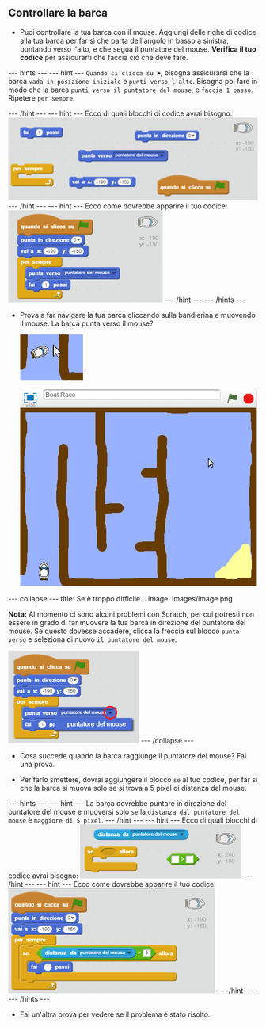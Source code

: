 ## Controllare la barca

+ Puoi controllare la tua barca con il mouse. Aggiungi delle righe di codice alla tua barca per far sì che parta dell'angolo in basso a sinistra, puntando verso l'alto, e che segua il puntatore del mouse. **Verifica il tuo codice** per assicurarti che faccia ciò che deve fare.

--- hints --- 
--- hint --- 
`Quando si clicca su ⚑`, bisogna assicurarsi che la barca `vada in posizione iniziale` e `punti verso l'alto`. Bisogna poi fare in modo che la barca `punti verso il puntatore del mouse`, e `faccia 1 passo`. Ripetere `per sempre`.

--- /hint --- 
--- hint --- 
Ecco di quali blocchi di codice avrai bisogno: 
![screenshot](images/boat-move-blocks.png) 
--- /hint --- 
--- hint --- 
Ecco come dovrebbe apparire il tuo codice: 
![screenshot](images/boat-move-code.png) 
--- /hint --- 
--- /hints ---

+ Prova a far navigare la tua barca cliccando sulla bandierina e muovendo il mouse. La barca punta verso il mouse?
    
    ![screenshot](images/boat-mouse.png)
    
    ![screenshot](images/boat-pointer-test-anim.gif)

--- collapse ---
title: Se è troppo difficile...
image: images/image.png

**Nota:** Al momento ci sono alcuni problemi con Scratch, per cui potresti non essere in grado di far muovere la tua barca in direzione del puntatore del mouse. Se questo dovesse accadere, clicca la freccia sul blocco `punta verso` e seleziona di nuovo `il puntatore del mouse`.

![screenshot](images/boat-bug.png) 
--- /collapse ---

+ Cosa succede quando la barca raggiunge il puntatore del mouse? Fai una prova.

+ Per farlo smettere, dovrai aggiungere il blocco `se` al tuo codice, per far sì che la barca si muova solo se si trova a 5 pixel di distanza dal mouse.

--- hints --- 
--- hint --- 
La barca dovrebbe puntare in direzione del puntatore del mouse e muoversi solo `se` la `distanza dal puntatore del mouse` è `maggiore di 5 pixel`. 
--- /hint --- 
--- hint --- 
Ecco di quali blocchi di codice avrai bisogno: 
![screenshot](images/boat-pointer-blocks.png) 
--- /hint --- 
--- hint --- 
Ecco come dovrebbe apparire il tuo codice: 
![screenshot](images/boat-pointer-code.png) 
--- /hint --- 
--- /hints ---

+ Fai un'altra prova per vedere se il problema è stato risolto.
